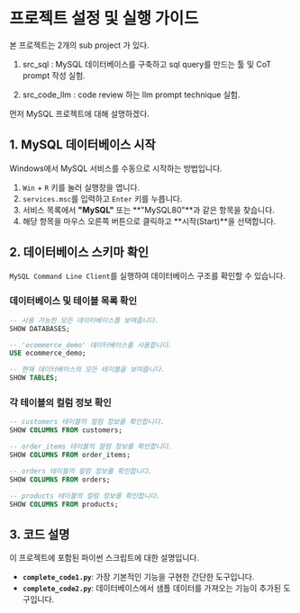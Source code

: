 # 프로젝트 설정 및 실행 가이드

본 프로젝트는 2개의 sub project 가 있다.

1. src_sql : MySQL 데이터베이스를 구축하고 sql query를 만드는 툴 및 CoT prompt 작성 실험.

2. src_code_llm : code review 하는 llm prompt technique 실험.

먼저 MySQL 프로젝트에 대해 설명하겠다.

## 1. MySQL 데이터베이스 시작

Windows에서 MySQL 서비스를 수동으로 시작하는 방법입니다.

1.  `Win` + `R` 키를 눌러 실행창을 엽니다.
2.  `services.msc`를 입력하고 `Enter` 키를 누릅니다.
3.  서비스 목록에서 **"MySQL"** 또는 **"MySQL80"**과 같은 항목을 찾습니다.
4.  해당 항목을 마우스 오른쪽 버튼으로 클릭하고 **시작(Start)**을 선택합니다.

## 2. 데이터베이스 스키마 확인

`MySQL Command Line Client`를 실행하여 데이터베이스 구조를 확인할 수 있습니다.

### 데이터베이스 및 테이블 목록 확인

```sql
-- 사용 가능한 모든 데이터베이스를 보여줍니다.
SHOW DATABASES;

-- 'ecommerce_demo' 데이터베이스를 사용합니다.
USE ecommerce_demo;

-- 현재 데이터베이스의 모든 테이블을 보여줍니다.
SHOW TABLES;
```

### 각 테이블의 컬럼 정보 확인

```sql
-- customers 테이블의 컬럼 정보를 확인합니다.
SHOW COLUMNS FROM customers;

-- order_items 테이블의 컬럼 정보를 확인합니다.
SHOW COLUMNS FROM order_items;

-- orders 테이블의 컬럼 정보를 확인합니다.
SHOW COLUMNS FROM orders;

-- products 테이블의 컬럼 정보를 확인합니다.
SHOW COLUMNS FROM products;
```

## 3. 코드 설명

이 프로젝트에 포함된 파이썬 스크립트에 대한 설명입니다.

-   **`complete_code1.py`**: 가장 기본적인 기능을 구현한 간단한 도구입니다.
-   **`complete_code2.py`**: 데이터베이스에서 샘플 데이터를 가져오는 기능이 추가된 도구입니다.
